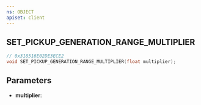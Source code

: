 ```yaml
---
ns: OBJECT
apiset: client
---
```

## SET_PICKUP_GENERATION_RANGE_MULTIPLIER

```c
// 0x318516E02DE3ECE2
void SET_PICKUP_GENERATION_RANGE_MULTIPLIER(float multiplier);
```


## Parameters
* **multiplier**:



